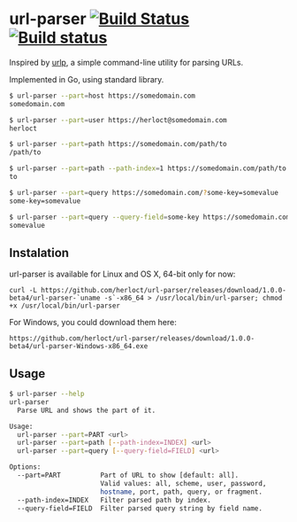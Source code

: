 # url-parser [![Build Status](https://travis-ci.org/herloct/url-parser.svg?branch=master)](https://travis-ci.org/herloct/url-parser) [![Build status](https://ci.appveyor.com/api/projects/status/x8ct5ewh1bi5l2og/branch/master?svg=true)](https://ci.appveyor.com/project/herloct/url-parser/branch/master)

Inspired by [urlp](https://github.com/clayallsopp/urlp), a simple command-line utility for parsing URLs.

Implemented in Go, using standard library.

```bash
$ url-parser --part=host https://somedomain.com
somedomain.com

$ url-parser --part=user https://herloct@somedomain.com
herloct

$ url-parser --part=path https://somedomain.com/path/to
/path/to

$ url-parser --part=path --path-index=1 https://somedomain.com/path/to
to

$ url-parser --part=query https://somedomain.com/?some-key=somevalue
some-key=somevalue

$ url-parser --part=query --query-field=some-key https://somedomain.com/?some-key=somevalue
somevalue
```

## Instalation

url-parser is available for Linux and OS X, 64-bit only for now:

```curl
curl -L https://github.com/herloct/url-parser/releases/download/1.0.0-beta4/url-parser-`uname -s`-x86_64 > /usr/local/bin/url-parser; chmod +x /usr/local/bin/url-parser

```

For Windows, you could download them here:

```curl
https://github.com/herloct/url-parser/releases/download/1.0.0-beta4/url-parser-Windows-x86_64.exe
```

## Usage

```bash
$ url-parser --help
url-parser
  Parse URL and shows the part of it.

Usage:
  url-parser --part=PART <url>
  url-parser --part=path [--path-index=INDEX] <url>
  url-parser --part=query [--query-field=FIELD] <url>

Options:
  --part=PART          Part of URL to show [default: all].
                       Valid values: all, scheme, user, password,
                       hostname, port, path, query, or fragment.
  --path-index=INDEX   Filter parsed path by index.
  --query-field=FIELD  Filter parsed query string by field name.
```
